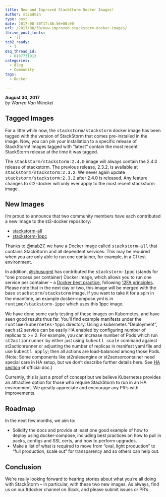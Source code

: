 ```yaml
---
title: New and Improved StackStorm Docker Images!
author: st2admin
type: post
date: 2017-08-30T17:36:56+00:00
url: /2017/08/30/new-improved-stackstorm-docker-images/
thrive_post_fonts:
  - '[]'
tcb2_ready:
  - 1
dsq_thread_id:
  - 6107731013
categories:
  - Blog
  - Community
tags:
  - Docker

---
```

<p dir="ltr">
  <strong>August 30, 2017</strong><br /> <em>by Warren Van Winckel</em>
</p>

## Tagged Images

For a little while now, the <span style="font-family: courier new,courier,monospace">stackstorm/stackstorm</span> docker image has been tagged with the version of StackStorm that comes pre-installed in the image. Now, you can pin your installation to a specific release of StackStorm! Images tagged with “latest” contain the most recent StackStorm release at the time it was tagged.

The <span style="font-family: courier new,courier,monospace">stackstorm/stackstorm:2.4.0</span> image will always contain the 2.4.0 release of stackstorm. The previous release, 2.3.2, is available at <span style="font-family: courier new,courier,monospace">stackstorm/stackstorm:2.3.2</span>. We never again update <span style="font-family: courier new,courier,monospace">stackstorm/stackstorm:2.3.2</span> after 2.4.0 is released. Any feature changes to st2-docker will only ever apply to the most recent stackstorm image.

<!--more-->

## New Images

I’m proud to announce that two community members have each contributed a new image to the st2-docker repository:

  * [stackstorm-all][1]
  * [stackstorm-1ppc][2]

Thanks to [@mab27][3], we have a Docker image called <span style="font-family: courier new,courier,monospace">stackstorm-all</span> that contains StackStorm and all dependent services. This may be required when you are only able to run one container, for example, in a CI test environment.

In addition, [@shusugmt][4] has contributed the <span style="font-family: courier new,courier,monospace">stackstorm-1ppc</span> (stands for “one process per container) Docker image, which allows you to run one service per container &#8211; a [Docker best practice][5], following [12FA principles][6]. Please note that in the next day or two, this image will be merged with the base <span style="font-family: courier new,courier,monospace">stackstorm/stackstorm</span> image. If you want to take it for a spin in the meantime, an example docker-compose.yml is in <span style="font-family: courier new,courier,monospace">runtime/stackstorm-1ppc</span> which uses this 1ppc image.

We have done some early testing of these images on Kubernetes, and have seen good results thus far. You’ll find example manifests under the <span style="font-family: courier new,courier,monospace">runtime/kubernetes-1ppc</span> directory. Using a kubernetes &#8220;Deployment&#8221;, each st2 service can be easily HA enabled by configuring number of replicas to >= 2. For example, you can increase number of Pods which run <span style="font-family: courier new,courier,monospace">st2actionrunner</span> by either just using <span style="font-family: courier new,courier,monospace">kubectl scale</span> command against st2actionrunner or adjusting the number of replicas in manifest yaml file and use <span style="font-family: courier new,courier,monospace">kubectl apply</span>; then all actions are load-balanced among those Pods. (Note: Some components like st2rulesengine or st2sensorcontainer need special care in HA setup, but we don’t describe further details here. See [HA section][7] of official doc.)

Currently, this is just a proof of concept but we believe Kubernetes provides an attractive option for those who require StackStorm to run in an HA environment. We greatly appreciate and encourage any PR’s with improvements.

## Roadmap

In the next few months, we aim to:

  * Solidify the docs and provide at least one good example of how to deploy using docker-compose, including best practices on how to pull in packs, configs and SSL certs, and how to perform upgrades.
  * Make a list of what is required to move from &#8220;eval, light production&#8221; to &#8220;full production, scale out&#8221; for transparency and so others can help out.

## Conclusion

We’re really looking forward to hearing stories about what you’re all doing with StackStorm &#8211; in particular, with these two new images. As always, find us on our #docker channel on Slack, and please submit issues or PR’s.

 [1]: https://github.com/stackstorm/st2-docker/pull/40
 [2]: https://github.com/stackstorm/st2-docker/pull/38
 [3]: https://github.com/mab27
 [4]: https://github.com/shusugmt
 [5]: https://docs.docker.com/engine/userguide/eng-image/dockerfile_best-practices/
 [6]: https://12factor.net
 [7]: https://docs.stackstorm.com/reference/ha.html
